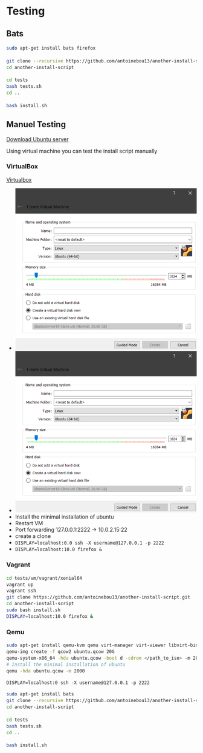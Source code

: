 # Testing


## Bats

```bash
sudo apt-get install bats firefox

git clone --recursive https://github.com/antoinebou13/another-install-script.git
cd another-install-script

cd tests
bash tests.sh
cd ..

bash install.sh
```

## Manuel Testing


[Download Ubuntu server](https://ubuntu.com/download/server)

Using virtual machine you can test the install script manually


### VirtualBox

[Virtualbox](https://www.virtualbox.org/wiki/Downloads)

- ![Create virtualbox vm](images/virtualbox_create_vm.png)
- ![Add iso to vm](images/virtualbox_create_vm.png)
- Install the minimal installation of ubuntu
- Restart VM
- Port forwarding 127.0.0.1:2222 -> 10.0.2.15:22
- create a clone
- `DISPLAY=localhost:0.0 ssh -X username@127.0.0.1 -p 2222`
- `DISPLAY=localhost:10.0 firefox &`

### Vagrant

```bash
cd tests/vm/vagrant/xenial64
vagrant up
vagrant ssh
git clone https://github.com/antoinebou13/another-install-script.git
cd another-install-script
sudo bash install.sh
DISPLAY=localhost:10.0 firefox &
```


### Qemu


```bash
sudo apt-get install qemu-kvm qemu virt-manager virt-viewer libvirt-bin
qemu-img create -f qcow2 ubuntu.qcow 20G
qemu-system-x86_64 -hda ubuntu.qcow -boot d -cdrom </path_to_iso> -m 2000 -redir tcp:2222::22
# Install the minimal installation of ubuntu
qemu -hda ubuntu.qcow -m 2000
```

`DISPLAY=localhost:0 ssh -X username@127.0.0.1 -p 2222`

```bash
sudo apt-get install bats
git clone --recursive https://github.com/antoinebou13/another-install-script.git
cd another-install-script

cd tests
bash tests.sh
cd ..

bash install.sh
```
